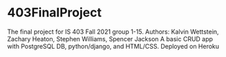 # 403FinalProject
The final project for IS 403 Fall 2021 group 1-15. 
Authors: Kalvin Wettstein, Zachary Heaton, Stephen Williams, Spencer Jackson
A basic CRUD app with PostgreSQL DB, python/django, and HTML/CSS. Deployed on Heroku
